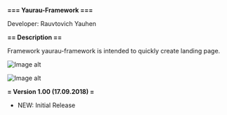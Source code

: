 **=== Yaurau-Framework ===**

Developer: Rauvtovich Yauhen

**== Description ==**

Framework yaurau-framework is intended to quickly create landing page.

![Image alt](https://github.com/yaurau/yaurau-framework/raw/master/www/public/img/yaurau-framework.png)

![Image alt](https://github.com/yaurau/yaurau-framework/raw/master/www/public/img/yaurau-framework_admin.png)

**= Version 1.00 (17.09.2018) =**
* NEW: Initial Release

